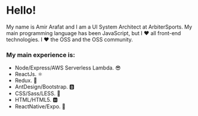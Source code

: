 # Hello!

My name is Amir Arafat and I am a UI System Architect at ArbiterSports. My main programming language has been JavaScript, but I ❤️ all front-end technologies. I ❤️ the OSS and the OSS community. 

### My main experience is:
- Node/Express/AWS Serverless Lambda. 😎
- ReactJs. ⚛
- Redux. 🤖
- AntDesign/Bootstrap. 🅱
- CSS/Sass/LESS. 💫
- HTML/HTML5. 🅷
- ReactNative/Expo. 📱



<!--
**amir5000/amir5000** is a ✨ _special_ ✨ repository because its `README.md` (this file) appears on your GitHub profile.

Here are some ideas to get you started:

- 🔭 I’m currently working on ...
- 🌱 I’m currently learning ...
- 👯 I’m looking to collaborate on ...
- 🤔 I’m looking for help with ...
- 💬 Ask me about ...
- 📫 How to reach me: ...
- 😄 Pronouns: ...
- ⚡ Fun fact: ...
-->
